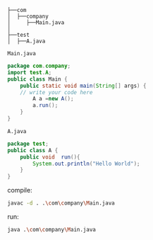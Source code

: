 ```
├──com
│  ├──company
│     ├──Main.java
│
├──test
│  ├──A.java
```

`Main.java`

```java
package com.company;
import test.A;
public class Main {
    public static void main(String[] args) {
	// write your code here
        A a =new A();
        a.run();
    }
}

```

`A.java`

```java
package test;
public class A {
    public void  run(){
        System.out.println("Hello World");
    }
}
```

compile:

```bash
javac -d . .\com\company\Main.java
```

run:

```bash
java .\com\company\Main.java
```
